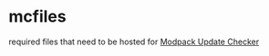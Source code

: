 # mcfiles
required files that need to be hosted for [Modpack Update Checker](https://modrinth.com/mod/modpack-update-checker)
